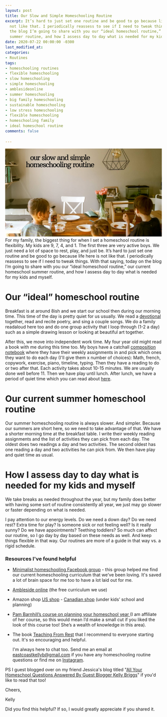 ```yaml
---
layout: post
title: Our Slow and Simple Homeschooling Routine
excerpt: It’s hard to just set one routine and be good to go because life here is
  not like that. I periodically reassess to see if I need to tweak things. Today on
  the blog I’m going to share with you our “ideal homeschool routine,” our current
  summer routine, and how I assess day to day what is needed for my kids and myself.
date: 2020-07-22 00:00:00 -0300
last_modified_at: 
categories:
- Routines
tags:
- homeschooling routines
- flexible homeschooling
- slow homeschooling
- simple homeschooling
- amblesideonline
- summer homeschooling
- big family homeschooling
- sustainable homeschooling
- low stress homeschooling
- flexible homeschooling
- homeschooling family
- ideal homeschool routine
comments: false

---
```

![A picture of my boys eating at the dining room table.](/assets/img/20200722_111044_0000_compress0.jpg "boysatthetable")  
For my family, the biggest thing for when I set a homeschool routine is flexibility. My kids are 9, 7, 4, and 1. The first three are very active boys. We just need a lot of space to rest, play, and just be. It’s hard to just set one routine and be good to go because life here is not like that. I periodically reassess to see if I need to tweak things. With that saying, today on the blog I’m going to share with you our “ideal homeschool routine,” our current homeschool summer routine, and how I assess day to day what is needed for my kids and myself.

# Our “ideal” homeschool routine

Breakfast is at around 8ish and we start our school then during our morning time. This time of the day is pretty quiet for us usually. We read a [devotional](https://amzn.to/3jEXzRE) together, read and recite poetry, and sing a couple songs. We do a family readaloud here too and do one group activity that I loop through (1-2 a day) such as a simple drawing lesson or looking at beautiful art together.

After this, we move into independent work time. My four year old might read a book with me during this time too. My boys have a catchall [composition notebook](https://amzn.to/30yZqPe) where they have their weekly assignments in and pick which ones they want to do each day (I'll give them x number of choices): Math, french, copywork, exercise, piano, timeline, typing. Then they have a reading to do or two after that. Each activity takes about 10-15 minutes. We are usually done well before 11. Then we have play until lunch. After lunch, we have a period of quiet time which you can read about [here](https://www.eastcoastkelly.com/routines/2020/05/27/how-to-have-quiet-time-with-kids.html).

# Our current summer homeschool routine

Our summer homeschooling routine is always slower. And simpler. Because our summers are short here, so we need to take advantage of that. We have a shorter morning time at the breakfast table. I write their weekly reading assignments and the list of activities they can pick from each day. The oldest does two readings a day and two activities. The second oldest has one reading a day and two activities he can pick from. We then have play and quiet time as usual.

# How I assess day to day what is needed for my kids and myself

We take breaks as needed throughout the year, but my family does better with having some sort of routine consistently all year, we just may go slower or faster depending on what is needed.

I pay attention to our energy levels. Do we need a down day? Do we need rest? Extra time for play? Is someone sick or not feeling well? Is it really sunny? Do we have appointments? Teething toddlers? So much can affect our routine, so I go day by day based on these needs as well. And keep things flexible in that way. Our routines are more of a guide in that way vs. a rigid schedule.

### Resources I've found helpful

* [Minimalist homeschooling Facebook group](https://www.facebook.com/groups/minimalisthomeschool) - this group helped me find our current homeschooling curriculum that we've been loving. It's saved a lot of brain space for me too to have a lot laid out for me.
* [Ambleside online](https://www.amblesideonline.org/) (the free curriculum we use)
* Amazon shop [US shop](http://www.amazon.com/shop/eastcoastkelly)  -  [Canadian shop](http://www.amazon.com/shop/eastcoastkelly) (under kids’ school and planning)
* [Pam Barnhill’s course on planning your homeschool year ](https://pambarnhill.com/plan-your-year-2020/ref/258/)(I am affiliate of her course, so this would mean I’d make a small cut if you liked the look of this course too! She’s a wealth of knowledge in this area).
* The book [Teaching From Rest](https://amzn.to/2WINMjG) that I recommend to everyone starting out. It's so encouraging and helpful.

  I'm always here to chat too. Send me an email at [eastcoastkellyb@gmail.com](mailto:eastcoastkellyb@gmail.com) if you have any homeschooling routine questions or find me on [Instagram](www.instagram.com/eastcoastkelly).

PS I guest blogged over on my friend Jessica's blog titled "[All Your Homeschool Questions Answered By Guest Blogger Kelly Briggs](https://mamabearwooten.com/all-your-homeschool-questions-answered-by-guest-blogger-kelly-briggs/)" if you'd like to read that too!

Cheers,

Kelly

Did you find this helpful? If so, I would greatly appreciate if you shared it.